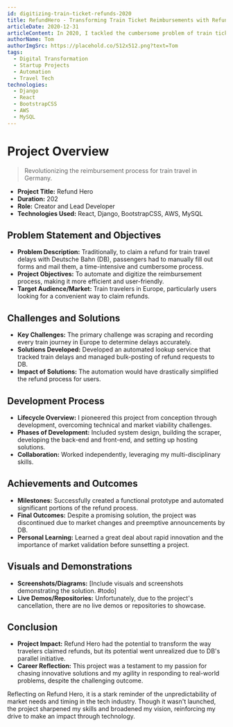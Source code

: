 ```yaml
---
id: digitizing-train-ticket-refunds-2020
title: RefundHero - Transforming Train Ticket Reimbursements with Refund Hero
articleDate: 2020-12-31
articleContent: In 2020, I tackled the cumbersome problem of train ticket reimbursements in Germany through a hobby project named Refund Hero, aiming to simplify the process with automation and digital solutions. While the project faced market-related challenges, it presented invaluable insights into the need for digital transformation in traditional systems.
authorName: Tom
authorImgSrc: https://placehold.co/512x512.png?text=Tom
tags:
  - Digital Transformation
  - Startup Projects
  - Automation
  - Travel Tech
technologies:
  - Django
  - React
  - BootstrapCSS
  - AWS
  - MySQL
---
```


# Project Overview

> Revolutionizing the reimbursement process for train travel in Germany.

- **Project Title:** Refund Hero
- **Duration:** 202
- **Role:** Creator and Lead Developer
- **Technologies Used:** React, Django, BootstrapCSS, AWS, MySQL

## Problem Statement and Objectives

- **Problem Description:** Traditionally, to claim a refund for train travel delays with Deutsche Bahn (DB), passengers
  had to manually fill out forms and mail them, a time-intensive and cumbersome process.
- **Project Objectives:** To automate and digitize the reimbursement process, making it more efficient and
  user-friendly.
- **Target Audience/Market:** Train travelers in Europe, particularly users looking for a convenient way to claim
  refunds.

## Challenges and Solutions

- **Key Challenges:** The primary challenge was scraping and recording every train journey in Europe to determine delays
  accurately.
- **Solutions Developed:** Developed an automated lookup service that tracked train delays and managed bulk-posting of
  refund requests to DB.
- **Impact of Solutions:** The automation would have drastically simplified the refund process for users.

## Development Process

- **Lifecycle Overview:** I pioneered this project from conception through development, overcoming technical and market
  viability challenges.
- **Phases of Development:** Included system design, building the scraper, developing the back-end and front-end, and
  setting up hosting solutions.
- **Collaboration:** Worked independently, leveraging my multi-disciplinary skills.

## Achievements and Outcomes

- **Milestones:** Successfully created a functional prototype and automated significant portions of the refund process.
- **Final Outcomes:** Despite a promising solution, the project was discontinued due to market changes and preemptive
  announcements by DB.
- **Personal Learning:** Learned a great deal about rapid innovation and the importance of market validation before
  sunsetting a project.

## Visuals and Demonstrations

- **Screenshots/Diagrams:** [Include visuals and screenshots demonstrating the solution. #todo]
- **Live Demos/Repositories:** Unfortunately, due to the project's cancellation, there are no live demos or repositories
  to showcase.

## Conclusion

- **Project Impact:** Refund Hero had the potential to transform the way travelers claimed refunds, but its potential
  went unrealized due to DB's parallel initiative.
- **Career Reflection:** This project was a testament to my passion for chasing innovative solutions and my agility in
  responding to real-world problems, despite the challenging outcome.

Reflecting on Refund Hero, it is a stark reminder of the unpredictability of market needs and timing in the tech
industry. Though it wasn't launched, the project sharpened my skills and broadened my vision, reinforcing my drive to
make an impact through technology.
